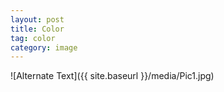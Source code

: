 ```yaml
---
layout: post
title: Color
tag: color
category: image
---
```


![Alternate Text]({{ site.baseurl }}/media/Pic1.jpg)